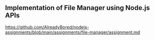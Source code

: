## Implementation of File Manager using Node.js APIs

https://github.com/AlreadyBored/nodejs-assignments/blob/main/assignments/file-manager/assignment.md
